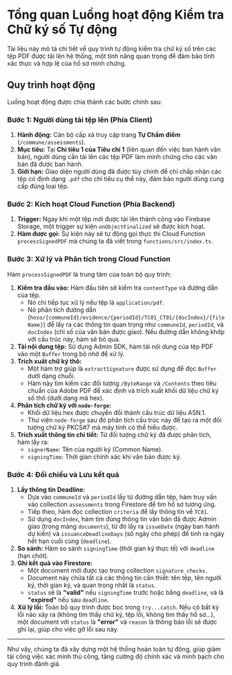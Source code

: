# Tổng quan Luồng hoạt động Kiểm tra Chữ ký số Tự động

Tài liệu này mô tả chi tiết về quy trình tự động kiểm tra chữ ký số trên các tệp PDF được tải lên hệ thống, một tính năng quan trọng để đảm bảo tính xác thực và hợp lệ của hồ sơ minh chứng.

## Quy trình hoạt động

Luồng hoạt động được chia thành các bước chính sau:

### Bước 1: Người dùng tải tệp lên (Phía Client)

1.  **Hành động:** Cán bộ cấp xã truy cập trang **Tự Chấm điểm** (`/commune/assessments`).
2.  **Mục tiêu:** Tại **Chỉ tiêu 1 của Tiêu chí 1** (liên quan đến việc ban hành văn bản), người dùng cần tải lên các tệp PDF làm minh chứng cho các văn bản đã được ban hành.
3.  **Giới hạn:** Giao diện người dùng đã được tùy chỉnh để chỉ chấp nhận các tệp có định dạng `.pdf` cho chỉ tiêu cụ thể này, đảm bảo người dùng cung cấp đúng loại tệp.

### Bước 2: Kích hoạt Cloud Function (Phía Backend)

1.  **Trigger:** Ngay khi một tệp mới được tải lên thành công vào Firebase Storage, một trigger sự kiện `onObjectFinalized` sẽ được kích hoạt.
2.  **Hàm được gọi:** Sự kiện này sẽ tự động gọi thực thi Cloud Function `processSignedPDF` mà chúng ta đã viết trong `functions/src/index.ts`.

### Bước 3: Xử lý và Phân tích trong Cloud Function

Hàm `processSignedPDF` là trung tâm của toàn bộ quy trình:

1.  **Kiểm tra đầu vào:** Hàm đầu tiên sẽ kiểm tra `contentType` và đường dẫn của tệp.
    *   Nó chỉ tiếp tục xử lý nếu tệp là `application/pdf`.
    *   Nó phân tích đường dẫn (`hoso/{communeId}/evidence/{periodId}/TC01_CT01/{docIndex}/{fileName}`) để lấy ra các thông tin quan trọng như `communeId`, `periodId`, và `docIndex` (chỉ số của văn bản được giao). Nếu đường dẫn không khớp với cấu trúc này, hàm sẽ bỏ qua.
2.  **Tải nội dung tệp:** Sử dụng Admin SDK, hàm tải nội dung của tệp PDF vào một `Buffer` trong bộ nhớ để xử lý.
3.  **Trích xuất chữ ký thô:**
    *   Một hàm trợ giúp là `extractSignature` được sử dụng để đọc `Buffer` dưới dạng chuỗi.
    *   Hàm này tìm kiếm các đối tượng `/ByteRange` và `/Contents` theo tiêu chuẩn của Adobe PDF để xác định và trích xuất khối dữ liệu chữ ký số thô (dưới dạng mã hex).
4.  **Phân tích chữ ký với `node-forge`:**
    *   Khối dữ liệu hex được chuyển đổi thành cấu trúc dữ liệu ASN.1.
    *   Thư viện `node-forge` sau đó phân tích cấu trúc này để tạo ra một đối tượng chữ ký PKCS#7 mà máy tính có thể hiểu được.
5.  **Trích xuất thông tin chi tiết:** Từ đối tượng chữ ký đã được phân tích, hàm lấy ra:
    *   `signerName`: Tên của người ký (Common Name).
    *   `signingTime`: Thời gian chính xác khi văn bản được ký.

### Bước 4: Đối chiếu và Lưu kết quả

1.  **Lấy thông tin Deadline:**
    *   Dựa vào `communeId` và `periodId` lấy từ đường dẫn tệp, hàm truy vấn vào collection `assessments` trong Firestore để tìm hồ sơ tương ứng.
    *   Tiếp theo, hàm đọc collection `criteria` để lấy thông tin về `TC01`.
    *   Sử dụng `docIndex`, hàm tìm đúng thông tin văn bản đã được Admin giao (trong mảng `documents`), từ đó lấy ra `issueDate` (ngày ban hành dự kiến) và `issuanceDeadlineDays` (số ngày cho phép) để tính ra ngày hết hạn cuối cùng (`deadline`).
2.  **So sánh:** Hàm so sánh `signingTime` (thời gian ký thực tế) với `deadline` (hạn chót).
3.  **Ghi kết quả vào Firestore:**
    *   Một document mới được tạo trong collection `signature_checks`.
    *   Document này chứa tất cả các thông tin cần thiết: tên tệp, tên người ký, thời gian ký, và quan trọng nhất là `status`.
    *   `status` sẽ là **"valid"** nếu `signingTime` trước hoặc bằng `deadline`, và là **"expired"** nếu sau `deadline`.
4.  **Xử lý lỗi:** Toàn bộ quy trình được bọc trong `try...catch`. Nếu có bất kỳ lỗi nào xảy ra (không tìm thấy chữ ký, tệp lỗi, không tìm thấy hồ sơ...), một document với `status` là **"error"** và `reason` là thông báo lỗi sẽ được ghi lại, giúp cho việc gỡ lỗi sau này.

---

Như vậy, chúng ta đã xây dựng một hệ thống hoàn toàn tự động, giúp giảm tải công việc xác minh thủ công, tăng cường độ chính xác và minh bạch cho quy trình đánh giá.